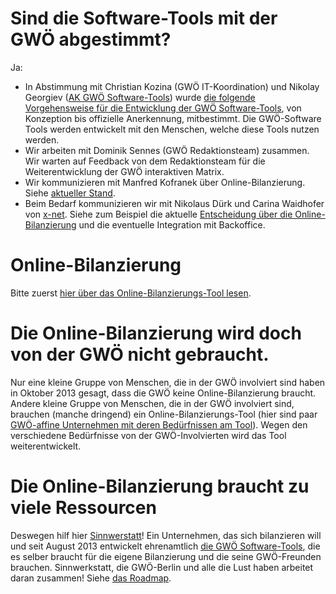 # Sind die Software-Tools mit der GWÖ abgestimmt?

Ja:

* In Abstimmung mit Christian Kozina (GWÖ IT-Koordination) und Nikolay Georgiev ([AK GWÖ Software-Tools](http://berlin.gwoe.net/ag/gwoe-software-tools/)) wurde [die folgende Vorgehensweise für die Entwicklung der GWÖ Software-Tools](software-deployment-process.md), von Konzeption bis offizielle Anerkennung, mitbestimmt. Die GWÖ-Software Tools werden entwickelt mit den Menschen, welche diese Tools nutzen werden.
* Wir arbeiten mit Dominik Sennes (GWÖ Redaktionsteam) zusammen. Wir warten auf Feedback von dem Redaktionsteam für die Weiterentwicklung der GWÖ interaktiven Matrix.
* Wir kommunizieren mit Manfred Kofranek über Online-Bilanzierung. Siehe [aktueller Stand](https://github.com/sinnwerkstatt/gemeinwohl-oekonomie/issues/35).
* Beim Bedarf kommunizieren wir mit Nikolaus Dürk und Carina Waidhofer von [x-net](https://www.x-net.at/). Siehe zum Beispiel die aktuelle [Entscheidung über die Online-Bilanzierung](https://github.com/sinnwerkstatt/gemeinwohl-oekonomie/issues/18) und die eventuelle Integration mit Backoffice.

# Online-Bilanzierung

Bitte zuerst [hier über das Online-Bilanzierungs-Tool lesen](https://github.com/sinnwerkstatt/gemeinwohl-oekonomie#ecg-balancing-web-application).

# Die Online-Bilanzierung wird doch von der GWÖ nicht gebraucht.

Nur eine kleine Gruppe von Menschen, die in der GWÖ involviert sind haben in Oktober 2013 gesagt, dass die GWÖ keine Online-Bilanzierung braucht. Andere kleine Gruppe von Menschen, die in der GWÖ involviert sind, brauchen (manche dringend) ein Online-Bilanzierungs-Tool (hier sind paar [GWÖ-affine Unternehmen mit deren Bedürfnissen am Tool](https://github.com/sinnwerkstatt/gemeinwohl-oekonomie/blob/master/docs/ECG_Online_Balancing_Roadmap_de.md#unternehmen)). Wegen den verschiedene Bedürfnisse von der GWÖ-Involvierten wird das Tool weiterentwickelt.

# Die Online-Bilanzierung braucht zu viele Ressourcen

Deswegen hilf hier [Sinnwerstatt](https://www.sinnwerkstatt.com/)! Ein Unternehmen, das sich bilanzieren will und seit August 2013 entwickelt ehrenamtlich [die GWÖ Software-Tools](https://github.com/sinnwerkstatt/gemeinwohl-oekonomie#project-goals), die es selber braucht für die eigene Bilanzierung und die seine GWÖ-Freunden brauchen. Sinnwerkstatt, die GWÖ-Berlin und alle die Lust haben arbeitet daran zusammen! Siehe [das Roadmap](ECG_Online_Balancing_Roadmap_de.md#roadmap).
